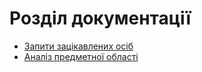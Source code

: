 # Розділ документації

+ [Запити зацікавлених осіб](https://github.com/KepAlex-404/database_basics_template/blob/master/docs/requirements/stakeholders-needs.md)
+ [Аналіз предметної області](https://github.com/KepAlex-404/database_basics_template/blob/master/docs/requirements/state-of-the-art.md)
